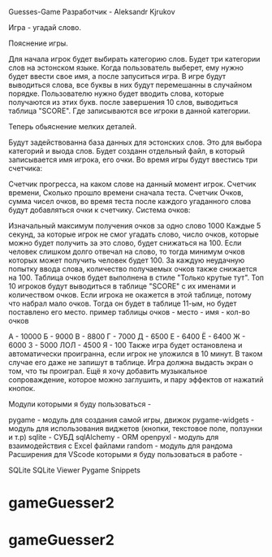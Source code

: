Guesses-Game
Разработчик - Aleksandr Kjrukov

Игра - угадай слово.

Пояснение игры.

Для начала игрок будет выбирать категорию слов. Будет три категории слов на эстонском языке. Когда пользователь выберет, ему нужно будет ввести свое имя, а после запуситься игра. В игре будут выводиться слова, все буквы в них будут перемешанны в случайном порядке. Пользователю нужно будет вводить слова, которые получаются из этих букв. после завершения 10 слов, выводиться таблица "SCORE". Где записываются все игроки в данной категории.

Теперь обьяснение мелких деталей.

Будут задействованна база данных для эстонских слов. Это для выбора категорий и выода слов. Будет созданн отдельный файл, в который записывается имя игрока, его очки. Во время игры будут ввестись три счетчика:

Счетчик прогресса, на каком слове на данный момент игрок.
Счетчик времени, Сколько прошло времени сначала теста.
Счетчик Очков, сумма чисел очков, во время теста после каждого угаданного слова будут добавляться очки к счетчику.
Система очков:

Изначальный максимум получения очков за одно слово 1000
Каждые 5 секунд, за которые игрок не смог угадать слово, число очков, которые можно будет получить за это слово, будет снижаться на 100.
Если человек слишком долго отвечал на слово, то тогда минимум очков которых может получить человек будет 100.
За каждую неудачную попытку ввода слова, количество получаемых очков также снижается на 100. Таблица очков будет выполнена в стиле "Только крутые тут". Топ 10 игроков будут выводиться в таблице "SCORE" с их именами и количеством очков. Если игрока не окажется в этой таблице, потому что набрал мало очков. Тогда он будет в таблице 11-ым, но будет поставлено его место.
пример таблицы очков - место - имя - кол-во очков

А - 10000
Б - 9000
В - 8800
Г - 7000
Д - 6500
Е - 6400
Ё - 6400
Ж - 6000
З - 5000
ЛОЛ - 4500
Я - 100
Также игра будет остановлена и автоматически проигранна, если игрок не уложился в 10 минут. В таком случае его даже не запишут в таблице. Игра должна выдасть экран о том, что ты проиграл. Ещё я хочу добавить музыкальное сопроваждение, которое можно заглушить, и пару эффектов от нажатий кнопок.

Модули которыми я буду пользоваться -

pygame - модуль для создания самой игры, движок
pygame-widgets - модуль для использования виджетов (кнопки, текстовое поле, ползунки и т.р)
sqlite - СУБД
sqlAlchemy - ORM
openpyxl - модуль для взаимодействия с Excel файлами
random - модуль для рандома
Расширения для VScode которыми я буду пользоваться в работе -

SQLite
SQLite Viewer
Pygame Snippets
# gameGuesser2
# gameGuesser2
